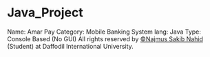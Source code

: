 # Java_Project
Name: Amar Pay
Category: Mobile Banking System
lang: Java
Type: Console Based (No GUI)
All rights reserved by <html><body><a href="https://www.facebook.com/sakibnjr7">©Najmus Sakib Nahid</a></body></html> (Student) at Daffodil International University.
